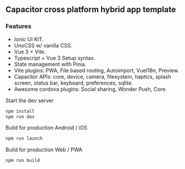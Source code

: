## Capacitor cross platform hybrid app template

### Features
- Ionic UI KIT.
- UnoCSS w/ vanilla CSS.
- Vue 3 + Vite.
- Typescript + Vue 3 Setup syntax.
- State management with Pinia.
- Vite plugins: PWA, File based routing, Autoimport, VueI18n, Preview.
- Capacitor APIs: core, device, camera, filesystem, haptics, splash screen, status bar, keyboard, preferences, sqlite.
- Awesome cordova plugins:  Social sharing, Wonder Push, Core.

Start the dev server
```bash
npm install
npm run dev
```
Build for production Android / iOS
```bash
npm run launch
```
Build for production Web / PWA
```bash
npm run build
```

